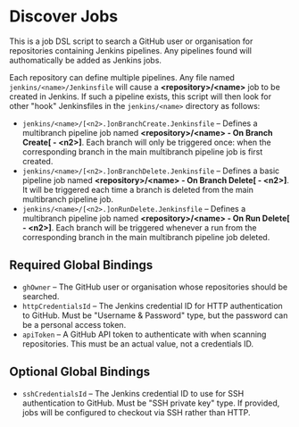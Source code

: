 # Discover Jobs

This is a job DSL script to search a GitHub user or organisation for repositories containing Jenkins pipelines.
Any pipelines found will authomatically be added as Jenkins jobs.

Each repository can define multiple pipelines. Any file named `jenkins/<name>/Jenkinsfile`
will cause a **&lt;repository>/&lt;name>** job to be created in Jenkins. If such a pipeline exists,
this script will then look for other "hook" Jenkinsfiles in the `jenkins/<name>` directory as follows:
* `jenkins/<name>/[<n2>.]onBranchCreate.Jenkinsfile` –
  Defines a multibranch pipeline job named **&lt;repository>/&lt;name> - On Branch Create[ - &lt;n2>]**.
  Each branch will only be triggered once: when the corresponding branch in the main multibranch pipeline job is first created.
* `jenkins/<name>/[<n2>.]onBranchDelete.Jenkinsfile` –
  Defines a basic pipeline job named **&lt;repository>/&lt;name> - On Branch Delete[ - &lt;n2>]**.
  It will be triggered each time a branch is deleted from the main multibranch pipeline job.
* `jenkins/<name>/[<n2>.]onRunDelete.Jenkinsfile` –
  Defines a multibranch pipeline job named **&lt;repository>/&lt;name> - On Run Delete[ - &lt;n2>]**.
  Each branch will be triggered whenever a run from the corresponding branch in the main multibranch pipeline job deleted.


## Required Global Bindings

* `ghOwner` – The GitHub user or organisation whose repositories should be searched.
* `httpCredentialsId` – The Jenkins credential ID for HTTP authentication to GitHub.
                        Must be "Username & Password" type, but the password can be a personal access token.
* `apiToken` – A GitHub API token to authenticate with when scanning repositories.
               This must be an actual value, not a credentials ID.

## Optional Global Bindings

* `sshCredentialsId` – The Jenkins credential ID to use for SSH authentication to GitHub.
                       Must be "SSH private key" type. If provided, jobs will be configured to
                       checkout via SSH rather than HTTP.
